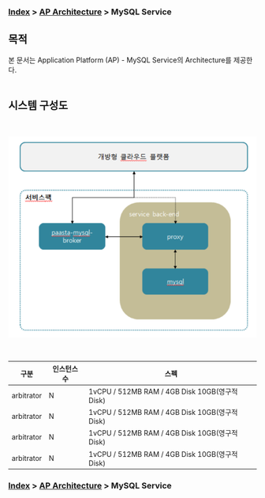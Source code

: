 ### [Index](https://github.com/okpc579/paasta-guide-new/blob/main/README.md) > [AP Architecture](../README.md) > MySQL Service

## 목적
본 문서는 Application Platform (AP) - MySQL Service의 Architecture를 제공한다.
<br><br>

## 시스템 구성도
<br>

![MySQL Service Architecture](image/mysql_architecture.png)

<br>

| 구분  | 인스턴스 수| 스펙 |
|-------|----|-----|
| arbitrator | N | 1vCPU / 512MB RAM / 4GB Disk 10GB(영구적 Disk) |
| arbitrator | N | 1vCPU / 512MB RAM / 4GB Disk 10GB(영구적 Disk) |
| arbitrator | N | 1vCPU / 512MB RAM / 4GB Disk 10GB(영구적 Disk) |
| arbitrator | N | 1vCPU / 512MB RAM / 4GB Disk 10GB(영구적 Disk) |



### [Index](https://github.com/okpc579/paasta-guide-new/blob/main/README.md) > [AP Architecture](../README.md) > MySQL Service
